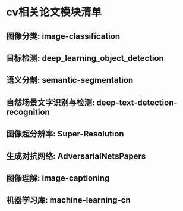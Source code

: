 # cv相关论文模块清单
##  图像分类: image-classification
##  目标检测: deep_learning_object_detection
##  语义分割: semantic-segmentation
##  自然场景文字识别与检测: deep-text-detection-recognition
##  图像超分辨率: Super-Resolution
##  生成对抗网络: AdversarialNetsPapers
##  图像理解: image-captioning
##  机器学习库: machine-learning-cn
